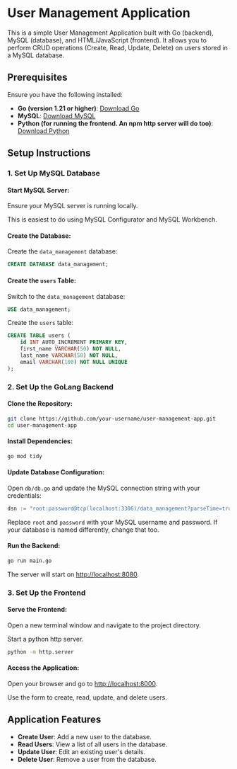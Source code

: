 # User Management Application

This is a simple User Management Application built with Go (backend), MySQL (database), and HTML/JavaScript (frontend). It allows you to perform CRUD operations (Create, Read, Update, Delete) on users stored in a MySQL database.

## Prerequisites

Ensure you have the following installed:

- **Go (version 1.21 or higher)**: [Download Go](https://go.dev/dl/)
- **MySQL**: [Download MySQL](https://www.mysql.com/downloads/)
- **Python (for running the frontend. An npm http server will do too)**: [Download Python](https://www.python.org/downloads/)

## Setup Instructions

### 1. Set Up MySQL Database

#### Start MySQL Server:

Ensure your MySQL server is running locally.

This is easiest to do using MySQL Configurator and MySQL Workbench.

#### Create the Database:

Create the `data_management` database:

```sql
CREATE DATABASE data_management;
```

#### Create the `users` Table:

Switch to the `data_management` database:

```sql
USE data_management;
```

Create the `users` table:

```sql
CREATE TABLE users (
    id INT AUTO_INCREMENT PRIMARY KEY,
    first_name VARCHAR(50) NOT NULL,
    last_name VARCHAR(50) NOT NULL,
    email VARCHAR(100) NOT NULL UNIQUE
);
```


### 2. Set Up the GoLang Backend

#### Clone the Repository:

```bash
git clone https://github.com/your-username/user-management-app.git
cd user-management-app
```

#### Install Dependencies:

```bash
go mod tidy
```

#### Update Database Configuration:

Open `db/db.go` and update the MySQL connection string with your credentials:

```go
dsn := "root:password@tcp(localhost:3306)/data_management?parseTime=true"
```

Replace `root` and `password` with your MySQL username and password. If your database is named differently, change that too.

#### Run the Backend:

```bash
go run main.go
```

The server will start on [http://localhost:8080](http://localhost:8080).

### 3. Set Up the Frontend

#### Serve the Frontend:

Open a new terminal window and navigate to the project directory.

Start a python http server.

```bash
python -m http.server
```

#### Access the Application:

Open your browser and go to [http://localhost:8000](http://localhost:8000).

Use the form to create, read, update, and delete users.

## Application Features

- **Create User**: Add a new user to the database.
- **Read Users**: View a list of all users in the database.
- **Update User**: Edit an existing user's details.
- **Delete User**: Remove a user from the database.